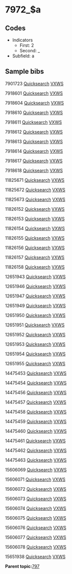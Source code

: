 # 7972\_$a

## Codes

-   Indicators
    -   First: 2
    -   Second: \_
-   Subfield: a

## Sample bibs

7901723 [Quicksearch](https://search.library.yale.edu/catalog/7901723) [VXWS](http://prodorbis.library.yale.edu:7014/vxws/GetHoldingsService?bibId=7901723)

7918601 [Quicksearch](https://search.library.yale.edu/catalog/7918601) [VXWS](http://prodorbis.library.yale.edu:7014/vxws/GetHoldingsService?bibId=7918601)

7918604 [Quicksearch](https://search.library.yale.edu/catalog/7918604) [VXWS](http://prodorbis.library.yale.edu:7014/vxws/GetHoldingsService?bibId=7918604)

7918610 [Quicksearch](https://search.library.yale.edu/catalog/7918610) [VXWS](http://prodorbis.library.yale.edu:7014/vxws/GetHoldingsService?bibId=7918610)

7918611 [Quicksearch](https://search.library.yale.edu/catalog/7918611) [VXWS](http://prodorbis.library.yale.edu:7014/vxws/GetHoldingsService?bibId=7918611)

7918612 [Quicksearch](https://search.library.yale.edu/catalog/7918612) [VXWS](http://prodorbis.library.yale.edu:7014/vxws/GetHoldingsService?bibId=7918612)

7918613 [Quicksearch](https://search.library.yale.edu/catalog/7918613) [VXWS](http://prodorbis.library.yale.edu:7014/vxws/GetHoldingsService?bibId=7918613)

7918614 [Quicksearch](https://search.library.yale.edu/catalog/7918614) [VXWS](http://prodorbis.library.yale.edu:7014/vxws/GetHoldingsService?bibId=7918614)

7918617 [Quicksearch](https://search.library.yale.edu/catalog/7918617) [VXWS](http://prodorbis.library.yale.edu:7014/vxws/GetHoldingsService?bibId=7918617)

7918618 [Quicksearch](https://search.library.yale.edu/catalog/7918618) [VXWS](http://prodorbis.library.yale.edu:7014/vxws/GetHoldingsService?bibId=7918618)

11825671 [Quicksearch](https://search.library.yale.edu/catalog/11825671) [VXWS](http://prodorbis.library.yale.edu:7014/vxws/GetHoldingsService?bibId=11825671)

11825672 [Quicksearch](https://search.library.yale.edu/catalog/11825672) [VXWS](http://prodorbis.library.yale.edu:7014/vxws/GetHoldingsService?bibId=11825672)

11825673 [Quicksearch](https://search.library.yale.edu/catalog/11825673) [VXWS](http://prodorbis.library.yale.edu:7014/vxws/GetHoldingsService?bibId=11825673)

11826152 [Quicksearch](https://search.library.yale.edu/catalog/11826152) [VXWS](http://prodorbis.library.yale.edu:7014/vxws/GetHoldingsService?bibId=11826152)

11826153 [Quicksearch](https://search.library.yale.edu/catalog/11826153) [VXWS](http://prodorbis.library.yale.edu:7014/vxws/GetHoldingsService?bibId=11826153)

11826154 [Quicksearch](https://search.library.yale.edu/catalog/11826154) [VXWS](http://prodorbis.library.yale.edu:7014/vxws/GetHoldingsService?bibId=11826154)

11826155 [Quicksearch](https://search.library.yale.edu/catalog/11826155) [VXWS](http://prodorbis.library.yale.edu:7014/vxws/GetHoldingsService?bibId=11826155)

11826156 [Quicksearch](https://search.library.yale.edu/catalog/11826156) [VXWS](http://prodorbis.library.yale.edu:7014/vxws/GetHoldingsService?bibId=11826156)

11826157 [Quicksearch](https://search.library.yale.edu/catalog/11826157) [VXWS](http://prodorbis.library.yale.edu:7014/vxws/GetHoldingsService?bibId=11826157)

11826158 [Quicksearch](https://search.library.yale.edu/catalog/11826158) [VXWS](http://prodorbis.library.yale.edu:7014/vxws/GetHoldingsService?bibId=11826158)

12651943 [Quicksearch](https://search.library.yale.edu/catalog/12651943) [VXWS](http://prodorbis.library.yale.edu:7014/vxws/GetHoldingsService?bibId=12651943)

12651946 [Quicksearch](https://search.library.yale.edu/catalog/12651946) [VXWS](http://prodorbis.library.yale.edu:7014/vxws/GetHoldingsService?bibId=12651946)

12651947 [Quicksearch](https://search.library.yale.edu/catalog/12651947) [VXWS](http://prodorbis.library.yale.edu:7014/vxws/GetHoldingsService?bibId=12651947)

12651949 [Quicksearch](https://search.library.yale.edu/catalog/12651949) [VXWS](http://prodorbis.library.yale.edu:7014/vxws/GetHoldingsService?bibId=12651949)

12651950 [Quicksearch](https://search.library.yale.edu/catalog/12651950) [VXWS](http://prodorbis.library.yale.edu:7014/vxws/GetHoldingsService?bibId=12651950)

12651951 [Quicksearch](https://search.library.yale.edu/catalog/12651951) [VXWS](http://prodorbis.library.yale.edu:7014/vxws/GetHoldingsService?bibId=12651951)

12651952 [Quicksearch](https://search.library.yale.edu/catalog/12651952) [VXWS](http://prodorbis.library.yale.edu:7014/vxws/GetHoldingsService?bibId=12651952)

12651953 [Quicksearch](https://search.library.yale.edu/catalog/12651953) [VXWS](http://prodorbis.library.yale.edu:7014/vxws/GetHoldingsService?bibId=12651953)

12651954 [Quicksearch](https://search.library.yale.edu/catalog/12651954) [VXWS](http://prodorbis.library.yale.edu:7014/vxws/GetHoldingsService?bibId=12651954)

12651955 [Quicksearch](https://search.library.yale.edu/catalog/12651955) [VXWS](http://prodorbis.library.yale.edu:7014/vxws/GetHoldingsService?bibId=12651955)

14475453 [Quicksearch](https://search.library.yale.edu/catalog/14475453) [VXWS](http://prodorbis.library.yale.edu:7014/vxws/GetHoldingsService?bibId=14475453)

14475454 [Quicksearch](https://search.library.yale.edu/catalog/14475454) [VXWS](http://prodorbis.library.yale.edu:7014/vxws/GetHoldingsService?bibId=14475454)

14475456 [Quicksearch](https://search.library.yale.edu/catalog/14475456) [VXWS](http://prodorbis.library.yale.edu:7014/vxws/GetHoldingsService?bibId=14475456)

14475457 [Quicksearch](https://search.library.yale.edu/catalog/14475457) [VXWS](http://prodorbis.library.yale.edu:7014/vxws/GetHoldingsService?bibId=14475457)

14475458 [Quicksearch](https://search.library.yale.edu/catalog/14475458) [VXWS](http://prodorbis.library.yale.edu:7014/vxws/GetHoldingsService?bibId=14475458)

14475459 [Quicksearch](https://search.library.yale.edu/catalog/14475459) [VXWS](http://prodorbis.library.yale.edu:7014/vxws/GetHoldingsService?bibId=14475459)

14475460 [Quicksearch](https://search.library.yale.edu/catalog/14475460) [VXWS](http://prodorbis.library.yale.edu:7014/vxws/GetHoldingsService?bibId=14475460)

14475461 [Quicksearch](https://search.library.yale.edu/catalog/14475461) [VXWS](http://prodorbis.library.yale.edu:7014/vxws/GetHoldingsService?bibId=14475461)

14475462 [Quicksearch](https://search.library.yale.edu/catalog/14475462) [VXWS](http://prodorbis.library.yale.edu:7014/vxws/GetHoldingsService?bibId=14475462)

14475463 [Quicksearch](https://search.library.yale.edu/catalog/14475463) [VXWS](http://prodorbis.library.yale.edu:7014/vxws/GetHoldingsService?bibId=14475463)

15606069 [Quicksearch](https://search.library.yale.edu/catalog/15606069) [VXWS](http://prodorbis.library.yale.edu:7014/vxws/GetHoldingsService?bibId=15606069)

15606071 [Quicksearch](https://search.library.yale.edu/catalog/15606071) [VXWS](http://prodorbis.library.yale.edu:7014/vxws/GetHoldingsService?bibId=15606071)

15606072 [Quicksearch](https://search.library.yale.edu/catalog/15606072) [VXWS](http://prodorbis.library.yale.edu:7014/vxws/GetHoldingsService?bibId=15606072)

15606073 [Quicksearch](https://search.library.yale.edu/catalog/15606073) [VXWS](http://prodorbis.library.yale.edu:7014/vxws/GetHoldingsService?bibId=15606073)

15606074 [Quicksearch](https://search.library.yale.edu/catalog/15606074) [VXWS](http://prodorbis.library.yale.edu:7014/vxws/GetHoldingsService?bibId=15606074)

15606075 [Quicksearch](https://search.library.yale.edu/catalog/15606075) [VXWS](http://prodorbis.library.yale.edu:7014/vxws/GetHoldingsService?bibId=15606075)

15606076 [Quicksearch](https://search.library.yale.edu/catalog/15606076) [VXWS](http://prodorbis.library.yale.edu:7014/vxws/GetHoldingsService?bibId=15606076)

15606077 [Quicksearch](https://search.library.yale.edu/catalog/15606077) [VXWS](http://prodorbis.library.yale.edu:7014/vxws/GetHoldingsService?bibId=15606077)

15606078 [Quicksearch](https://search.library.yale.edu/catalog/15606078) [VXWS](http://prodorbis.library.yale.edu:7014/vxws/GetHoldingsService?bibId=15606078)

15651938 [Quicksearch](https://search.library.yale.edu/catalog/15651938) [VXWS](http://prodorbis.library.yale.edu:7014/vxws/GetHoldingsService?bibId=15651938)

**Parent topic:**[797](../../tags/797/797.md)

